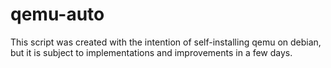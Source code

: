 # qemu-auto
This script was created with the intention of self-installing qemu on debian, but it is subject to implementations and improvements in a few days.
